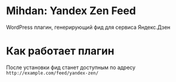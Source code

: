 # Mihdan: Yandex Zen Feed
WordPress плагин, генерирующий фид для сервиса Яндекс.Дзен

# Как работает плагин
После установки фид станет доступным по адресу `http://example.com/feed/yandex-zen/`
